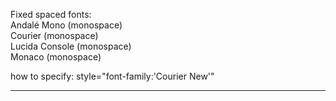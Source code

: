 Fixed spaced fonts:          <br>
Andalé Mono (monospace)      <br>
Courier (monospace)          <br>
Lucida Console (monospace)   <br>
Monaco (monospace)           <br>

how to specify:   style="font-family:'Courier New'"    <br>

----------------------------------------------------

